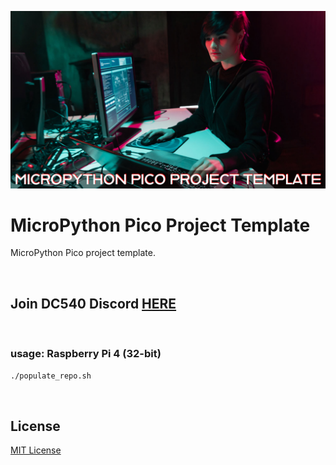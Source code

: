 ![image](https://github.com/mytechnotalent/mp-pico-project-template/blob/main/MicroPython%20PICO%20Project%20Template.png?raw=true)

# MicroPython Pico Project Template
MicroPython Pico project template.

<br>

## Join DC540 Discord [HERE](https://discord.gg/TC9V9RCr5U)

<br>

### usage: Raspberry Pi 4 (32-bit)
```bash
./populate_repo.sh
```

<br>

## License
[MIT License](https://raw.githubusercontent.com/mytechnotalent/mp-template/main/LICENSE?token=GHSAT0AAAAAABZERIK6OSOUFEA76UNXVINYY2LDKCQ)
